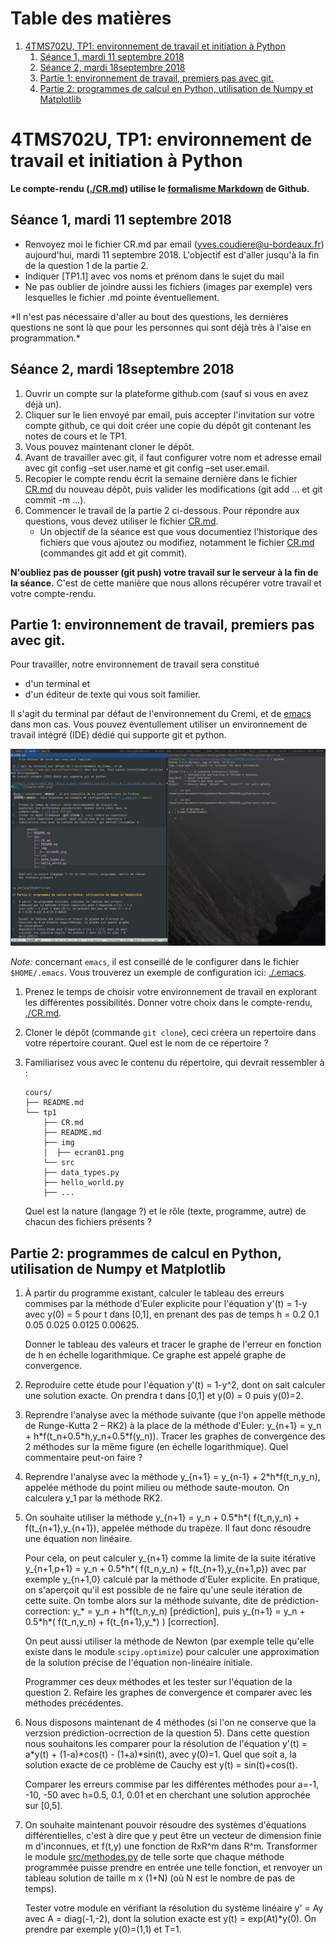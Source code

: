 
# Table des matières

1.  [4TMS702U, TP1: environnement de travail et initiation à Python](#orgf5c1ea5)
    1.  [Séance 1, mardi 11 septembre 2018](#orga6a739a)
    2.  [Séance 2, mardi 18septembre 2018](#orgff8a9da)
    3.  [Partie 1: environnement de travail, premiers pas avec git.](#org40f5af5)
    4.  [Partie 2: programmes de calcul en Python, utilisation de Numpy et Matplotlib](#org8529dbf)



<a id="orgf5c1ea5"></a>

# 4TMS702U, TP1: environnement de travail et initiation à Python

**Le compte-rendu ([./CR.md](./CR.md)) utilise le [formalisme Markdown](https://guides.github.com/features/mastering-markdown) de Github.**


<a id="orga6a739a"></a>

## Séance 1, mardi 11 septembre 2018

-   Renvoyez moi le fichier CR.md par email (yves.coudiere@u-bordeaux.fr)
    aujourd'hui, mardi 11 septembre 2018. L'objectif est d'aller jusqu'à
    la fin de la question 1 de la partie 2.
-   Indiquer [TP1.1] avec vos noms et prénom dans le sujet du mail
-   Ne pas oublier de joindre aussi les fichiers (images par exemple) vers
    lesquelles le fichier .md pointe éventuellement.

\*Il n'est pas nécessaire d'aller au bout des questions, les dernières
questions ne sont là que pour les personnes qui sont déjà très à l'aise
en programmation.\*


<a id="orgff8a9da"></a>

## Séance 2, mardi 18septembre 2018

1.  Ouvrir un compte sur la plateforme github.com (sauf si vous en avez
    déjà un).
2.  Cliquer sur le lien envoyé par email, puis accepter l'invitation sur
    votre compte github, ce qui doit créer une copie du dépôt git
    contenant les notes de cours et le TP1.
3.  Vous pouvez maintenant cloner le dépôt.
4.  Avant de travailler avec git, il faut configurer votre nom et adresse
    email avec git config &#x2013;set user.name et git config &#x2013;set user.email.
5.  Recopier le compte rendu écrit la semaine dernière dans le fichier
    [CR.md](CR.md) du nouveau dépôt, puis valider les modifications (git add
    &#x2026; et git commit -m &#x2026;).
6.  Commencer le travail de la partie 2 ci-dessous. Pour répondre aux
    questions, vous devez utiliser le fichier [CR.md](CR.md).
    -   Un objectif de la séance est que vous documentiez l'historique des
        fichiers que vous ajoutez ou modifiez, notamment le fichier [CR.md](CR.md)
        (commandes git add et git commit).

**N'oubliez pas de pousser (git push) votre travail sur le serveur à la
fin de la séance.** C'est de cette manière que nous allons récupérer
votre travail et votre compte-rendu.


<a id="org40f5af5"></a>

## Partie 1: environnement de travail, premiers pas avec git.

Pour travailler, notre environnement de travail sera constitué 

-   d'un terminal et
-   d'un éditeur de texte qui vous soit familier.

Il s'agit du terminal par défaut de l'environnement du Cremi, et de
[emacs](https://www.gnu.org/software/emacs) dans mon cas. Vous pouvez éventullement utiliser un environnement
de travail intégré (IDE) dédié qui supporte git et python.

[![img](./img/ecran01.png "Voici à quoi ressemble mon écran lors de l'écriture des notes de cours.")](img/ecran01.png) 

*Note:* concernant `emacs`, il est conseillé de le configurer dans le fichier
`$HOME/.emacs`. Vous trouverez un exemple de configuration ici: [./.emacs](./.emacs).

1.  Prenez le temps de choisir votre environnement de travail en
    explorant les différentes possibilités. Donner votre choix dans le
    compte-rendu, [./CR.md](./CR.md).
2.  Cloner le dépôt (commande `git clone`), ceci créera un repertoire
    dans votre répertoire courant. Quel est le nom de ce répertoire ?
3.  Familiarisez vous avec le contenu du répertoire, qui devrait ressembler à :
    
        cours/
        ├── README.md
        └── tp1
            ├── CR.md
            ├── README.md
            ├── img
            │  ├── ecran01.png
            └── src
        	├── data_types.py
        	├── hello_world.py
        	├── ...
    
    Quel est la nature (langage ?) et le rôle (texte, programme, autre) de chacun
    des fichiers présents ?


<a id="org8529dbf"></a>

## Partie 2: programmes de calcul en Python, utilisation de Numpy et Matplotlib

1.  À partir du programme existant, calculer le tableau des erreurs
    commises par la méthode d'Euler explicite pour l'équation y'(t) = 1-y
    avec y(0) = 5 pour t dans [0,1], en prenant des pas de temps h = 0.2
    0.1 0.05 0.025 0.0125 0.00625. 
    
    Donner le tableau des valeurs et tracer le graphe de l'erreur en
    fonction de h en échelle logarithmique. Ce graphe est appelé graphe
    de convergence.
2.  Reproduire cette étude pour l'équation y'(t) = 1-y^2, dont on sait
    calculer une solution exacte. On prendra t dans [0,1] et y(0) = 0
    puis y(0)=2.
3.  Reprendre l'analyse avec la méthode suivante (que l'on appelle
    méthode de Runge-Kutta 2 &#x2013; RK2) à la place de la méthode d'Euler:
    y\_{n+1} = y\_n + h\*f(t\_n+0.5\*h,y\_n+0.5\*f(y\_n)). Tracer les graphes de
    convergence des 2 méthodes sur la même figure (en échelle
    logarithmique). Quel commentaire peut-on faire ?
4.  Reprendre l'analyse avec la méthode y\_{n+1} = y\_{n-1} +
    2\*h\*f(t\_n,y\_n), appelée méthode du point milieu ou méthode
    saute-mouton. On calculera y\_1 par la méthode RK2.
5.  On souhaite utiliser la méthode y\_{n+1} = y\_n + 0.5\*h\*( f(t\_n,y\_n) +
    f(t\_{n+1},y\_{n+1}), appelée méthode du trapèze. Il faut donc résoudre
    une équation non linéaire. 
    
    Pour cela, on peut calculer y\_{n+1} comme la limite de la suite
    itérative y\_{n+1,p+1} = y\_n + 0.5\*h\*( f(t\_n,y\_n) +
    f(t\_{n+1},y\_{n+1,p}) avec par exemple y\_{n+1,0} calculé par la
    méthode d'Euler explicite. En pratique, on s'aperçoit qu'il est
    possible de ne faire qu'une seule itération de cette suite. On tombe
    alors sur la méthode suivante, dite de prédiction-correction: y\_\* =
    y\_n + h\*f(t\_n,y\_n) [prédiction], puis y\_{n+1} = y\_n + 0.5\*h\*(
    f(t\_n,y\_n) + f(t\_{n+1},y\_\*) ) [correction]. 
    
    On peut aussi utiliser la méthode de Newton (par exemple telle
    qu'elle existe dans le module `scipy.optimize`) pour calculer une
    approximation de la solution précise de l'équation non-linéaire
    initiale.
    
    Programmer ces deux méthodes et les tester sur l'équation de la
    question 2. Refaire les graphes de convergence et comparer avec les
    méthodes précédentes.
6.  Nous disposons maintenant de 4 méthodes (si l'on ne conserve que la
    verzsion prédiction-ocrrection de la question 5). Dans cette question
    nous souhaitons les comparer pour la résolution de l'équation y'(t) =
    a\*y(t) + (1-a)\*cos(t) - (1+a)\*sin(t), avec y(0)=1. Quel que soit a,
    la solution exacte de ce problème de Cauchy est y(t) = sin(t)+cos(t).
    
    Comparer les erreurs commise par les différentes méthodes pour a=-1,
    -10, -50 avec h=0.5, 0.1, 0.01 et en cherchant une solution approchée
    sur [0,5].
7.  On souhaite maintenant pouvoir résoudre des systèmes d'équations
    différentielles, c'est à dire que y peut être un vecteur de dimension
    finie m d'inconnues, et f(t,y) une fonction de RxR^m dans
    R^m. Transformer le module [src/methodes.py](src/methodes.py) de telle sorte que chaque
    méthode programmée puisse prendre en entrée une telle fonction, et
    renvoyer un tableau solution de taille m x (1+N) (où N est le nombre
    de pas de temps).
    
    Tester votre module en vérifiant la résolution du système linéaire y'
    = Ay avec A = diag(-1,-2), dont la solution exacte est y(t) =
    exp(At)\*y(0). On prendre par exemple y(0)=(1,1) et T=1.


